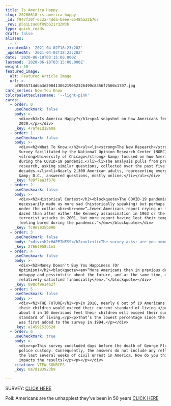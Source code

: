 ```yaml
---
title: Is America Happy
slug: 20200618-is-america-happy
_id: f947f30f-6c2a-4dda-beee-6548ba22b767
_rev: p5oiLzuoOfR9bp21r3ZWJh
type: quick_reads
draft: false
aliases:
  - /
_createdAt: '2021-04-02T18:23:28Z'
_updatedAt: '2021-04-02T18:23:28Z'
date: '2020-06-18T03:15:00.000Z'
lastmod: '2020-06-18T03:15:00.000Z'
weight: 50
featured_image:
  alt: Featured Article Image
  url: >-
    bf0955714dba3e29041306219052326499c8356f2560x1707.jpg
card_series: Now You Know
colorpaletteclassname: '--light-pink'
cards:
  - order: 0
    useCheckmark: false
    body: >-
      <div><h1>Is America Happy?</h1><p>A snapshot on how Americans feel in
      2020.</p></div>
    _key: 47afe1d18a0a
  - order: 1
    useCheckmark: false
    body: >-
      <div><h2>What To Know:</h2><ul><li><strong>The New Research</strong>:
      Survey facilitated by the National Opinion Research Center (NORC) at the
      <strong>University of Chicago</strong> &amp; focused on how Americans feel
      during the COVID-19 pandemic.</li><li>The analysis pulls from previous
      research, asking similar questions, collected over the past five
      decades.</li><li>Nearly 2,300 American adults, representing every state
      &amp; D.C., answered questions, mostly online.</li></ul></div>
    _key: f89f7aa3f678
  - order: 2
    useCheckmark: false
    body: >-
      <div><h2>Historical Context</h2><blockquote>The COVID-19 pandemic hasn’t
      necessarily made us more sad (historically speaking) but perhaps more hot
      under the collar.<br><br><em>“…fewer Americans report crying or feeling
      dazed than after either the Kennedy assassination in 1963 or the 9/11
      terrorist attacks in 2001, but more report having lost their temper or
      feeling bored during the pandemic.”</em></blockquote></div>
    _key: fc9e7935b090
  - order: 3
    useCheckmark: false
    body: "<div><h2>HAPPINESS</h2><ul><li>The survey asks: are you <em>very happy? pretty happy?</em> or <em>not too happy?\_</em></li><li>Over the past 50 years, the majority of Americans have <strong>never</strong>\_described themselves as “<em>very happy</em>” but the response has <strong>consistently hovered around 30%</strong>.</li><li>The number of Americans *now* reporting as “<em>very happy</em>” dropped to a historic low of 14% – the <strong>lowest since the survey began in 1972</strong>.</li></ul></div>"
    _key: 2766f958c1e3
  - order: 4
    useCheckmark: false
    body: >-
      <div><h2>Money Doesn’t Buy You Happiness (Or
      Optimism)</h2><blockquote><em>“More Americans than in previous decades are
      unhappy and pessimistic about the future, and at the same time, more are
      relatively satisfied financially</em>.”</blockquote></div>
    _key: 098cf9e14a2f
  - order: 5
    useCheckmark: false
    body: >-
      <div><h2>THE FUTURE</h2><p>In 2018, nearly 6 out of 10 Americans believed
      their children would exceed their current standard of living.</p><p>Today,
      about 4 in 10 Americans feel their children will exceed their current
      standard of living.</p><p>That’s the lowest percentage since the question
      was first added to the survey in 1994.</p></div>
    _key: a1459152052d
  - order: 6
    useCheckmark: true
    body: >-
      <div><p>This survey concluded days before the death of George Floyd in
      police custody. Consequently, the answers do not include any reflection of
      the last several weeks of civil unrest in America. How do you think that
      impacts the results?</p><p></p></div>
    citation: VIEW SOURCES
    _key: 0a7d183923b9

---
```

SURVEY: [CLICK HERE](https://www.norc.org/PDFs/COVID%20Response%20Tracking%20Study/Historic%20Shift%20in%20Americans%20Happiness%20Amid%20Pandemic.pdf)

Poll: Americans are the unhappiest they’ve been in 50 years [CLICK HERE](https://apnews.com/0f6b9be04fa0d3194401821a72665a50)